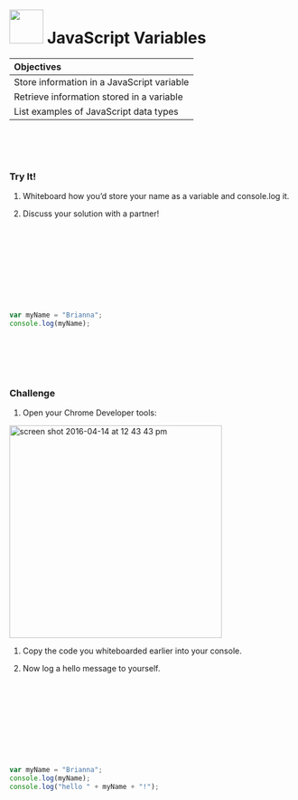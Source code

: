 # <img src="https://cloud.githubusercontent.com/assets/7833470/10423298/ea833a68-7079-11e5-84f8-0a925ab96893.png" width="60">  JavaScript Variables

| Objectives |
| :--- |
| Store information in a JavaScript variable |
| Retrieve information stored in a variable |
| List examples of JavaScript data types |

<br><br><br>

### Try It! 

1. Whiteboard how you’d store your name as a variable and console.log it.

1. Discuss your solution with a partner!

<br><br><br><br><br><br><br><br>

```js
var myName = "Brianna";
console.log(myName);
```

<br><br><br><br>

### Challenge

1. Open your Chrome Developer tools:

  <img width="376" alt="screen shot 2016-04-14 at 12 43 43 pm" src="https://cloud.githubusercontent.com/assets/3254910/14541419/c1bea87c-023e-11e6-996a-8a7991543739.png">
  
1. Copy the code you whiteboarded earlier into your console.

1. Now log a hello message to yourself.

<br><br><br><br><br><br><br><br>

```js
var myName = "Brianna";
console.log(myName);
console.log("hello " + myName + "!");
```
